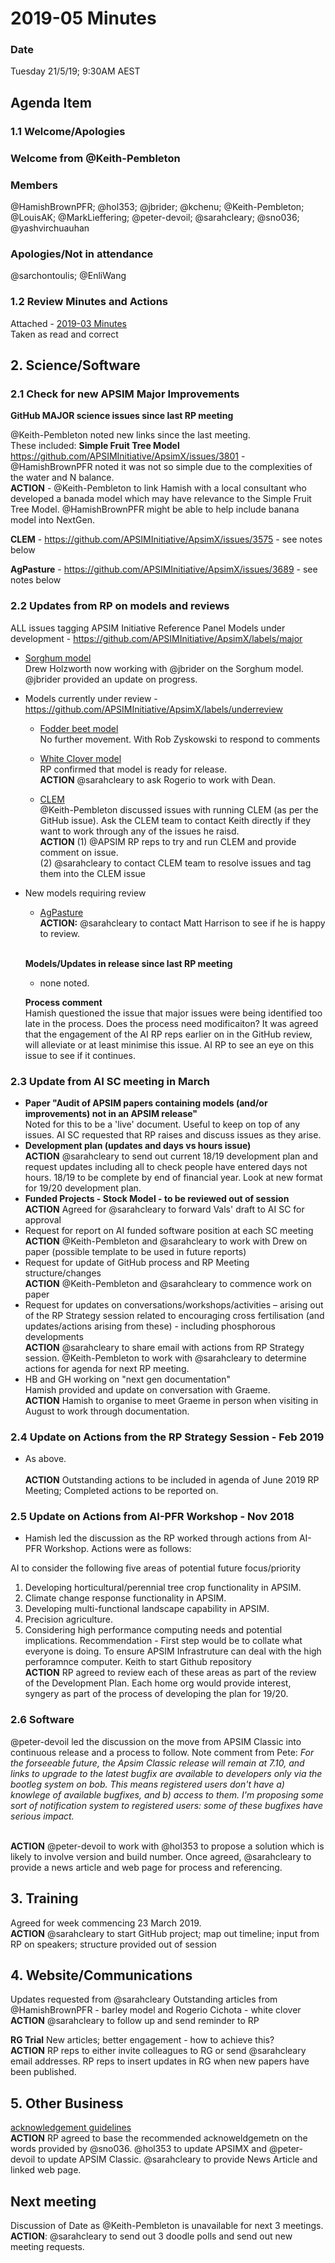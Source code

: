 # 2019-05 Minutes

### Date

Tuesday 21/5/19; 9:30AM AEST

## Agenda Item 

### 1.1 Welcome/Apologies


### Welcome from @Keith-Pembleton

### Members

@HamishBrownPFR; @hol353; @jbrider; @kchenu; @Keith-Pembleton; @LouisAK; @MarkLieffering; @peter-devoil; @sarahcleary; @sno036; @yashvirchuauhan
  
### Apologies/Not in attendance

@sarchontoulis; @EnliWang

### 1.2 Review Minutes and Actions
  Attached - [2019-03 Minutes](https://confluence.csiro.au/display/APSIM/2019-03+Minutes)
<br>Taken as read and correct

## 2. Science/Software

### 2.1 Check for new APSIM Major Improvements
  
   **GitHub MAJOR science issues since last RP meeting** 
   
   @Keith-Pembleton noted  new links since the last meeting. <br>These included:
   **Simple Fruit Tree Model** https://github.com/APSIMInitiative/ApsimX/issues/3801 - @HamishBrownPFR noted it was not so simple due to the complexities of the water and N balance.<br>
   **ACTION** - @Keith-Pembleton to link Hamish with a local consultant who developed a banada model which may have relevance to the Simple Fruit Tree Model.  @HamishBrownPFR might be able to help include banana model into NextGen.
   
   **CLEM** - https://github.com/APSIMInitiative/ApsimX/issues/3575 - see notes below
   
   **AgPasture** - https://github.com/APSIMInitiative/ApsimX/issues/3689 - see notes below
      
### 2.2  Updates from RP on models and reviews 
  ALL issues tagging APSIM Initiative Reference Panel
  Models under development - https://github.com/APSIMInitiative/ApsimX/labels/major
  - [Sorghum model](https://github.com/APSIMInitiative/ApsimX/issues/572)
    <br>Drew Holzworth now working with @jbrider on the Sorghum model.  @jbrider provided an update on progress.
    
  - Models currently under review -https://github.com/APSIMInitiative/ApsimX/labels/underreview
    - [Fodder beet model](https://github.com/APSIMInitiative/ApsimX/issues/78) <br> No further movement.  With Rob Zyskowski to respond to comments
    - [White Clover model](https://github.com/APSIMInitiative/ApsimX/issues/2069) <br> RP confirmed that model is ready for release.  <br>**ACTION** @sarahcleary to ask Rogerio to work with Dean.  
    
    - [CLEM](https://github.com/APSIMInitiative/ApsimX/issues/3575)
    <br>@Keith-Pembleton discussed issues with running CLEM (as per the GitHub issue). Ask the CLEM team to contact Keith directly if they want to work through any of the issues he raisd.
    <br>**ACTION** (1) @APSIM RP reps to try and run CLEM and provide comment on issue. <br> (2) @sarahcleary to contact CLEM team to resolve issues and tag them into the CLEM issue
    
    
  - New models requiring review 
      - [AgPasture](https://github.com/APSIMInitiative/ApsimX/issues/3689)
     <br>**ACTION:**  @sarahcleary to contact Matt Harrison to see if he is happy to review.  
       
    <br>**Models/Updates in release since last RP meeting**
    - none noted. 
    
    **Process comment**
    <br> Hamish questioned the issue that major issues were being identified too late in the process.  Does the process need modificaiton?  It was agreed that the engagement of the AI RP reps earlier on in the GitHub review, will alleviate or at least minimise this issue. AI RP to see an eye on this issue to see if it continues.  
    
### 2.3  Update from AI SC meeting in March

  - **Paper "Audit of APSIM papers containing models (and/or improvements) not in an APSIM release"**
  <br> Noted for this to be a 'live' document.  Useful to keep on top of any issues.  AI SC requested that RP raises and discuss issues as they arise.
  - **Development plan  (updates and days vs hours issue)**
  <br> **ACTION** @sarahcleary to send out current 18/19 development plan and request updates including all to check people have entered days not hours.  18/19 to be complete by end of financial year.  Look at new format for 19/20 development plan. 
  - **Funded Projects - Stock Model - to be reviewed out of session**
  <br> **ACTION** Agreed for @sarahcleary to forward Vals' draft to AI SC for approval 
  - Request for report on AI funded software position at each SC meeting
  <br> **ACTION** @Keith-Pembleton and @sarahcleary to work with Drew on paper (possible template to be used in future reports)
  - Request for update of GitHub process and RP Meeting structure/changes
  <br> **ACTION** @Keith-Pembleton and @sarahcleary to commence work on paper
  - Request for updates on conversations/workshops/activities – arising out of the RP Strategy session related to encouraging cross fertilisation  (and updates/actions arising from these) - including phosphorous developments
  <br> **ACTION** @sarahcleary to share email with actions from RP Strategy session.  @Keith-Pembleton to work with @sarahcleary to determine actions for agenda for next RP meeting. 
  - HB and GH working on "next gen documentation"
  <br> Hamish provided and update on conversation with Graeme.
  <br> **ACTION**   Hamish to organise to meet Graeme in person when visiting in August to work through documentation. 

### 2.4  Update on Actions from the RP Strategy Session - Feb 2019

 - As above.  
 <br> **ACTION**  Outstanding actions to be included in agenda of June 2019 RP Meeting; Completed actions to be reported on.  
  
### 2.5  Update on Actions from AI-PFR Workshop - Nov 2018

 - Hamish led the discussion as the RP worked through actions from AI-PFR Workshop. Actions were as follows: 
 
AI to consider the following five areas of potential future focus/priority
1.	Developing horticultural/perennial tree crop functionality in APSIM.
2.	Climate change response functionality in APSIM.
3.	Developing multi-functional landscape capability in APSIM.
4.	Precision agriculture.
5.	Considering high performance computing needs and potential implications.  Recommendation - First step would be to collate what everyone is doing.  To ensure APSIM Infrastruture can deal with the high perforamnce computer.  Keith to start Github repository
<br> **ACTION**  RP agreed to review each of these areas as part of the review of the Development Plan.  Each home org would provide interest, syngery as part of the process of developing the plan for 19/20.  


### 2.6 Software

@peter-devoil led the discussion on the move from APSIM Classic into continuous release and a process to follow.  Note comment from Pete: *For the forseeable future, the Apsim Classic release will remain at 7.10, and links to upgrade to the latest bugfix are available to developers only via the bootleg system on bob. This means registered users don't have a) knowlege of available bugfixes, and b) access to them. I'm proposing some sort of notification system to registered users: some of these bugfixes have serious impact.* 
  
<br> **ACTION** @peter-devoil to work with @hol353 to propose a solution which is likely to involve version and build number.  Once agreed, @sarahcleary to provide a news article and web page for process and referencing. 


## 3.  Training	
  
Agreed for week commencing 23 March 2019. 
<br> **ACTION** @sarahcleary to start GitHub project; map out timeline; input from RP on speakers; structure provided out of session
  
  
## 4. Website/Communications	
  
  Updates requested from @sarahcleary
  Outstanding articles from @HamishBrownPFR - barley model and Rogerio Cichota - white clover
  <br> **ACTION** @sarahcleary to follow up and send reminder to RP 
  
  **RG Trial**
  New articles; better engagement - how to achieve this?
  <br> **ACTION** RP reps to either invite colleagues to RG or send @sarahcleary email addresses.  RP reps to insert updates in RG when new papers have been published.  
  
## 5. Other Business
  
  [acknowledgement guidelines](https://github.com/APSIMInitiative/ApsimX/issues/3813#issuecomment-488866569)
  <br> **ACTION** RP agreed to base the recommended acknoweldgemetn on the words provided by @sno036. @hol353 to update APSIMX and @peter-devoil to update APSIM Classic.  @sarahcleary to provide News Article and linked web page. 
  
## Next meeting

  Discussion of Date as @Keith-Pembleton is unavailable for next 3 meetings. 
  <br>**ACTION**: @sarahcleary to send out 3 doodle polls and send out new meeting requests.
  
